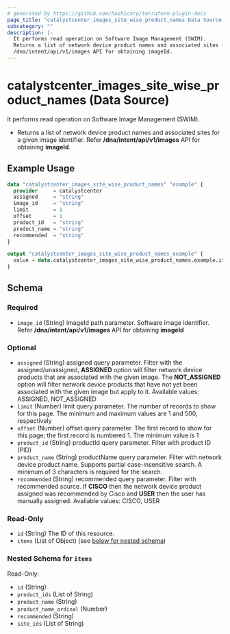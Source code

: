 ```yaml
---
# generated by https://github.com/hashicorp/terraform-plugin-docs
page_title: "catalystcenter_images_site_wise_product_names Data Source - terraform-provider-catalystcenter"
subcategory: ""
description: |-
  It performs read operation on Software Image Management (SWIM).
  Returns a list of network device product names and associated sites for a given image identifier. Refer
  /dna/intent/api/v1/images API for obtaining imageId.
---
```


# catalystcenter_images_site_wise_product_names (Data Source)

It performs read operation on Software Image Management (SWIM).

- Returns a list of network device product names and associated sites for a given image identifier. Refer
**/dna/intent/api/v1/images** API for obtaining **imageId**.

## Example Usage

```terraform
data "catalystcenter_images_site_wise_product_names" "example" {
  provider     = catalystcenter
  assigned     = "string"
  image_id     = "string"
  limit        = 1
  offset       = 1
  product_id   = "string"
  product_name = "string"
  recommended  = "string"
}

output "catalystcenter_images_site_wise_product_names_example" {
  value = data.catalystcenter_images_site_wise_product_names.example.items
}
```

<!-- schema generated by tfplugindocs -->
## Schema

### Required

- `image_id` (String) imageId path parameter. Software image identifier. Refer **/dna/intent/api/v1/images** API for obtaining **imageId**

### Optional

- `assigned` (String) assigned query parameter. Filter with the assigned/unassigned, **ASSIGNED** option will filter network device products that are associated with the given image. The **NOT_ASSIGNED** option will filter network device products that have not yet been associated with the given image but apply to it. Available values: ASSIGNED, NOT_ASSIGNED
- `limit` (Number) limit query parameter. The number of records to show for this page. The minimum and maximum values are 1 and 500, respectively
- `offset` (Number) offset query parameter. The first record to show for this page; the first record is numbered 1. The minimum value is 1
- `product_id` (String) productId query parameter. Filter with product ID (PID)
- `product_name` (String) productName query parameter. Filter with network device product name. Supports partial case-insensitive search. A minimum of 3 characters is required for the search.
- `recommended` (String) recommended query parameter. Filter with recommended source. If **CISCO** then the network device product assigned was recommended by Cisco and **USER** then the user has manually assigned. Available values: CISCO, USER

### Read-Only

- `id` (String) The ID of this resource.
- `items` (List of Object) (see [below for nested schema](#nestedatt--items))

<a id="nestedatt--items"></a>
### Nested Schema for `items`

Read-Only:

- `id` (String)
- `product_ids` (List of String)
- `product_name` (String)
- `product_name_ordinal` (Number)
- `recommended` (String)
- `site_ids` (List of String)
